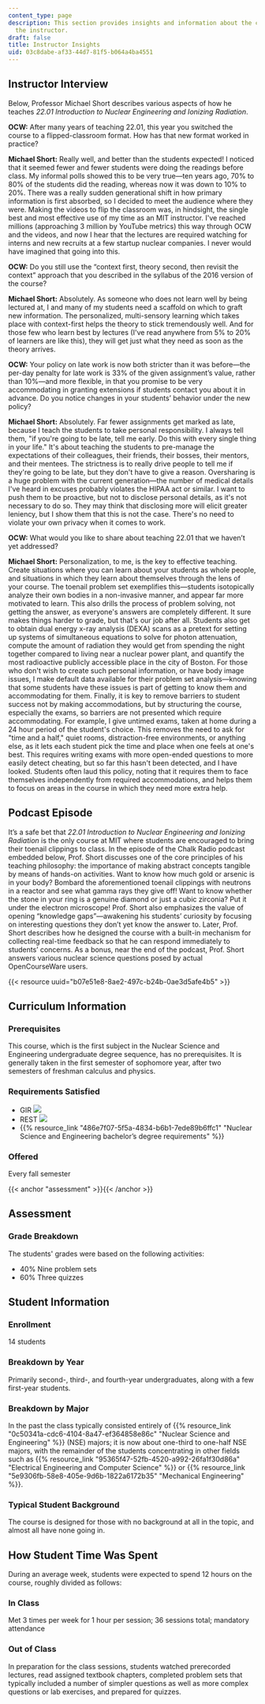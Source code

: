 ```yaml
---
content_type: page
description: This section provides insights and information about the course from
  the instructor.
draft: false
title: Instructor Insights
uid: 03c8dabe-af33-44d7-81f5-b064a4ba4551
---
```

## Instructor Interview

Below, Professor Michael Short describes various aspects of how he teaches *22.01 Introduction to Nuclear Engineering and Ionizing Radiation*.

**OCW:** After many years of teaching 22.01, this year you switched the course to a flipped-classroom format. How has that new format worked in practice? 

**Michael Short:** Really well, and better than the students expected! I noticed that it seemed fewer and fewer students were doing the readings before class. My informal polls showed this to be very true—ten years ago, 70% to 80% of the students did the reading, whereas now it was down to 10% to 20%. There was a really sudden generational shift in how primary information is first absorbed, so I decided to meet the audience where they were. Making the videos to flip the classroom was, in hindsight, the single best and most effective use of my time as an MIT instructor. I've reached millions (approaching 3 million by YouTube metrics) this way through OCW and the videos, and now I hear that the lectures are required watching for interns and new recruits at a few startup nuclear companies. I never would have imagined that going into this.

**OCW:** Do you still use the “context first, theory second, then revisit the context” approach that you described in the syllabus of the 2016 version of the course? 

**Michael Short:** Absolutely. As someone who does not learn well by being lectured at, I and many of my students need a scaffold on which to graft new information. The personalized, multi-sensory learning which takes place with context-first helps the theory to stick tremendously well. And for those few who learn best by lectures (I've read anywhere from 5% to 20% of learners are like this), they will get just what they need as soon as the theory arrives.

**OCW:** Your policy on late work is now both stricter than it was before—the per-day penalty for late work is 33% of the given assignment’s value, rather than 10%—and more flexible, in that you promise to be very accommodating in granting extensions if students contact you about it in advance. Do you notice changes in your students’ behavior under the new policy?

**Michael Short:** Absolutely. Far fewer assignments get marked as late, because I teach the students to take personal responsibility. I always tell them, "if you're going to be late, tell me early. Do this with every single thing in your life." It's about teaching the students to pre-manage the expectations of their colleagues, their friends, their bosses, their mentors, and their mentees. The strictness is to really drive people to tell me if they're going to be late, but they don't have to give a reason. Oversharing is a huge problem with the current generation—the number of medical details I've heard in excuses probably violates the HIPAA act or similar. I want to push them to be proactive, but not to disclose personal details, as it's not necessary to do so. They may think that disclosing more will elicit greater leniency, but I show them that this is not the case. There's no need to violate your own privacy when it comes to work.

**OCW:** What would you like to share about teaching 22.01 that we haven’t yet addressed?

**Michael Short:** Personalization, to me, is the key to effective teaching. Create situations where you can learn about your students as whole people, and situations in which they learn about themselves through the lens of your course. The toenail problem set exemplifies this—students isotopically analyze their own bodies in a non-invasive manner, and appear far more motivated to learn. This also drills the process of problem solving, not getting the answer, as everyone's answers are completely different. It sure makes things harder to grade, but that's our job after all. Students also get to obtain dual energy x-ray analysis (DEXA) scans as a pretext for setting up systems of simultaneous equations to solve for photon attenuation, compute the amount of radiation they would get from spending the night together compared to living near a nuclear power plant, and quantify the most radioactive publicly accessible place in the city of Boston. For those who don't wish to create such personal information, or have body image issues, I make default data available for their problem set analysis—knowing that some students have these issues is part of getting to know them and accommodating for them. Finally, it is key to remove barriers to student success not by making accommodations, but by structuring the course, especially the exams, so barriers are not presented which require accommodating. For example, I give untimed exams, taken at home during a 24 hour period of the student's choice. This removes the need to ask for "time and a half," quiet rooms, distraction-free environments, or anything else, as it lets each student pick the time and place when one feels at one's best. This requires writing exams with more open-ended questions to more easily detect cheating, but so far this hasn't been detected, and I have looked. Students often laud this policy, noting that it requires them to face themselves independently from required accommodations, and helps them to focus on areas in the course in which they need more extra help.

## Podcast Episode

It’s a safe bet that *22.01 Introduction to Nuclear Engineering and Ionizing Radiation* is the only course at MIT where students are encouraged to bring their toenail clippings to class. In the episode of the Chalk Radio podcast embedded below, Prof. Short discusses one of the core principles of his teaching philosophy: the importance of making abstract concepts tangible by means of hands-on activities. Want to know how much gold or arsenic is in your body? Bombard the aforementioned toenail clippings with neutrons in a reactor and see what gamma rays they give off! Want to know whether the stone in your ring is a genuine diamond or just a cubic zirconia? Put it under the electron microscope! Prof. Short also emphasizes the value of opening “knowledge gaps”—awakening his students’ curiosity by focusing on interesting questions they don’t yet know the answer to. Later, Prof. Short describes how he designed the course with a built-in mechanism for collecting real-time feedback so that he can respond immediately to students’ concerns. As a bonus, near the end of the podcast, Prof. Short answers various nuclear science questions posed by actual OpenCourseWare users. 

{{< resource uuid="b07e51e8-8ae2-497c-b24b-0ae3d5afe4b5" >}}

## Curriculum Information

### Prerequisites

This course, which is the first subject in the Nuclear Science and Engineering undergraduate degree sequence, has no prerequisites. It is generally taken in the first semester of sophomore year, after two semesters of freshman calculus and physics.

### Requirements Satisfied

- GIR ![](/images/educator/icon-question-gir.png)
- REST ![](/images/educator/icon-question-rest.png)
- {{% resource_link "486e7f07-5f5a-4834-b6b1-7ede89b6ffc1" "Nuclear Science and Engineering bachelor’s degree requirements" %}}

### Offered

Every fall semester

{{< anchor "assessment" >}}{{< /anchor >}}

## Assessment

### Grade Breakdown

The students' grades were based on the following activities:

- 40% Nine problem sets
- 60% Three quizzes

## Student Information

### Enrollment

14 students

### Breakdown by Year

Primarily second-, third-, and fourth-year undergraduates, along with a few first-year students.

### Breakdown by Major

In the past the class typically consisted entirely of {{% resource_link "0c50341a-cdc6-4104-8a47-ef364858e86c" "Nuclear Science and Engineering" %}} (NSE) majors; it is now about one-third to one-half NSE majors, with the remainder of the students concentrating in other fields such as {{% resource_link "95365f47-52fb-4520-a992-26fa1f30d86a" "Electrical Engineering and Computer Science" %}} or {{% resource_link "5e9306fb-58e8-405e-9d6b-1822a6172b35" "Mechanical Engineering" %}}.

### Typical Student Background

The course is designed for those with no background at all in the topic, and almost all have none going in.

## How Student Time Was Spent

During an average week, students were expected to spend 12 hours on the course, roughly divided as follows:

### In Class

Met 3 times per week for 1 hour per session; 36 sessions total; mandatory attendance

### Out of Class

In preparation for the class sessions, students watched prerecorded lectures, read assigned textbook chapters, completed problem sets that typically included a number of simpler questions as well as more complex questions or lab exercises, and prepared for quizzes.